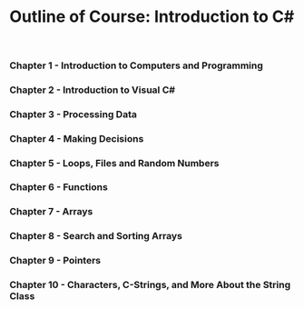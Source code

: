 <h1>Outline of Course: Introduction to C#</h1><br>
 <h3>Chapter 1 - Introduction to Computers and Programming</h3> 
 <h3>Chapter 2 - Introduction to Visual C#</h3> 
 <h3>Chapter 3 - Processing Data</h3> 
 <h3>Chapter 4 - Making Decisions</h3> 
 <h3>Chapter 5 - Loops, Files and Random Numbers</h3>
 <h3>Chapter 6 - Functions</h3>
 <h3>Chapter 7 - Arrays</h3>
 <h3>Chapter 8 - Search and Sorting Arrays</h3>
 <h3>Chapter 9 - Pointers</h3>
 <h3>Chapter 10 - Characters, C-Strings, and More About the String Class</h3>
